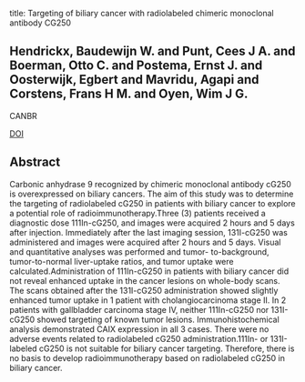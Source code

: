 title: Targeting of biliary cancer with radiolabeled chimeric monoclonal antibody CG250

## Hendrickx, Baudewijn W. and Punt, Cees J A. and Boerman, Otto C. and Postema, Ernst J. and Oosterwijk, Egbert and Mavridu, Agapi and Corstens, Frans H M. and Oyen, Wim J G.
CANBR

<a href="https://doi.org/10.1089/cbr.2006.21.263">DOI</a>

## Abstract
Carbonic anhydrase 9 recognized by chimeric monoclonal antibody cG250 is overexpressed on biliary cancers. The aim of this study was to determine the targeting of radiolabeled cG250 in patients with biliary cancer to explore a potential role of radioimmunotherapy.Three (3) patients received a diagnostic dose 111In-cG250, and images were acquired 2 hours and 5 days after injection. Immediately after the last imaging session, 131I-cG250 was administered and images were acquired after 2 hours and 5 days. Visual and quantitative analyses was performed and tumor- to-background, tumor-to-normal liver-uptake ratios, and tumor uptake were calculated.Administration of 111In-cG250 in patients with biliary cancer did not reveal enhanced uptake in the cancer lesions on whole-body scans. The scans obtained after the 131I-cG250 administration showed slightly enhanced tumor uptake in 1 patient with cholangiocarcinoma stage II. In 2 patients with gallbladder carcinoma stage IV, neither 111In-cG250 nor 131I-cG250 showed targeting of known tumor lesions. Immunohistochemical analysis demonstrated CAIX expression in all 3 cases. There were no adverse events related to radiolabeled cG250 administration.111In- or 131I-labeled cG250 is not suitable for biliary cancer targeting. Therefore, there is no basis to develop radioimmunotherapy based on radiolabeled cG250 in biliary cancer.


